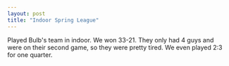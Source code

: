 ```yaml
---
layout: post
title: "Indoor Spring League"
---
```


Played Bulb's team in indoor. We won 33-21. They only had 4 guys and were on their second game, so they were pretty tired. We even played 2:3 for one quarter. 
